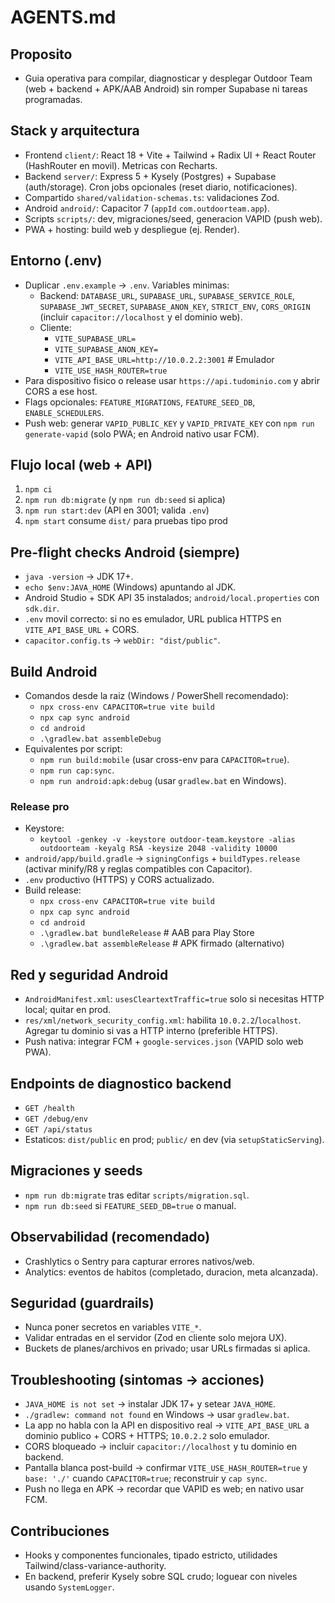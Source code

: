 ﻿# AGENTS.md

## Proposito
- Guia operativa para compilar, diagnosticar y desplegar Outdoor Team (web + backend + APK/AAB Android) sin romper Supabase ni tareas programadas.

## Stack y arquitectura
- Frontend `client/`: React 18 + Vite + Tailwind + Radix UI + React Router (HashRouter en movil). Metricas con Recharts.
- Backend `server/`: Express 5 + Kysely (Postgres) + Supabase (auth/storage). Cron jobs opcionales (reset diario, notificaciones).
- Compartido `shared/validation-schemas.ts`: validaciones Zod.
- Android `android/`: Capacitor 7 (`appId` `com.outdoorteam.app`).
- Scripts `scripts/`: dev, migraciones/seed, generacion VAPID (push web).
- PWA + hosting: build web y despliegue (ej. Render).

## Entorno (.env)
- Duplicar `.env.example` -> `.env`. Variables minimas:
  - Backend: `DATABASE_URL`, `SUPABASE_URL`, `SUPABASE_SERVICE_ROLE`, `SUPABASE_JWT_SECRET`, `SUPABASE_ANON_KEY`, `STRICT_ENV`, `CORS_ORIGIN` (incluir `capacitor://localhost` y el dominio web).
  - Cliente:
    - `VITE_SUPABASE_URL=`
    - `VITE_SUPABASE_ANON_KEY=`
    - `VITE_API_BASE_URL=http://10.0.2.2:3001` # Emulador
    - `VITE_USE_HASH_ROUTER=true`
- Para dispositivo fisico o release usar `https://api.tudominio.com` y abrir CORS a ese host.
- Flags opcionales: `FEATURE_MIGRATIONS`, `FEATURE_SEED_DB`, `ENABLE_SCHEDULERS`.
- Push web: generar `VAPID_PUBLIC_KEY` y `VAPID_PRIVATE_KEY` con `npm run generate-vapid` (solo PWA; en Android nativo usar FCM).

## Flujo local (web + API)
1. `npm ci`
2. `npm run db:migrate` (y `npm run db:seed` si aplica)
3. `npm run start:dev` (API en 3001; valida `.env`)
4. `npm start` consume `dist/` para pruebas tipo prod

## Pre-flight checks Android (siempre)
- `java -version` -> JDK 17+.
- `echo $env:JAVA_HOME` (Windows) apuntando al JDK.
- Android Studio + SDK API 35 instalados; `android/local.properties` con `sdk.dir`.
- `.env` movil correcto: si no es emulador, URL publica HTTPS en `VITE_API_BASE_URL` + CORS.
- `capacitor.config.ts` -> `webDir: "dist/public"`.

## Build Android
- Comandos desde la raiz (Windows / PowerShell recomendado):
  - `npx cross-env CAPACITOR=true vite build`
  - `npx cap sync android`
  - `cd android`
  - `.\gradlew.bat assembleDebug`
- Equivalentes por script:
  - `npm run build:mobile` (usar cross-env para `CAPACITOR=true`).
  - `npm run cap:sync`.
  - `npm run android:apk:debug` (usar `gradlew.bat` en Windows).

### Release pro
- Keystore:
  - `keytool -genkey -v -keystore outdoor-team.keystore -alias outdoorteam -keyalg RSA -keysize 2048 -validity 10000`
- `android/app/build.gradle` -> `signingConfigs` + `buildTypes.release` (activar minify/R8 y reglas compatibles con Capacitor).
- `.env` productivo (HTTPS) y CORS actualizado.
- Build release:
  - `npx cross-env CAPACITOR=true vite build`
  - `npx cap sync android`
  - `cd android`
  - `.\gradlew.bat bundleRelease` # AAB para Play Store
  - `.\gradlew.bat assembleRelease` # APK firmado (alternativo)

## Red y seguridad Android
- `AndroidManifest.xml`: `usesCleartextTraffic=true` solo si necesitas HTTP local; quitar en prod.
- `res/xml/network_security_config.xml`: habilita `10.0.2.2`/`localhost`. Agregar tu dominio si vas a HTTP interno (preferible HTTPS).
- Push nativa: integrar FCM + `google-services.json` (VAPID solo web PWA).

## Endpoints de diagnostico backend
- `GET /health`
- `GET /debug/env`
- `GET /api/status`
- Estaticos: `dist/public` en prod; `public/` en dev (via `setupStaticServing`).

## Migraciones y seeds
- `npm run db:migrate` tras editar `scripts/migration.sql`.
- `npm run db:seed` si `FEATURE_SEED_DB=true` o manual.

## Observabilidad (recomendado)
- Crashlytics o Sentry para capturar errores nativos/web.
- Analytics: eventos de habitos (completado, duracion, meta alcanzada).

## Seguridad (guardrails)
- Nunca poner secretos en variables `VITE_*`.
- Validar entradas en el servidor (Zod en cliente solo mejora UX).
- Buckets de planes/archivos en privado; usar URLs firmadas si aplica.

## Troubleshooting (sintomas -> acciones)
- `JAVA_HOME is not set` -> instalar JDK 17+ y setear `JAVA_HOME`.
- `./gradlew: command not found` en Windows -> usar `gradlew.bat`.
- La app no habla con la API en dispositivo real -> `VITE_API_BASE_URL` a dominio publico + CORS + HTTPS; `10.0.2.2` solo emulador.
- CORS bloqueado -> incluir `capacitor://localhost` y tu dominio en backend.
- Pantalla blanca post-build -> confirmar `VITE_USE_HASH_ROUTER=true` y `base: './'` cuando `CAPACITOR=true`; reconstruir y `cap sync`.
- Push no llega en APK -> recordar que VAPID es web; en nativo usar FCM.

## Contribuciones
- Hooks y componentes funcionales, tipado estricto, utilidades Tailwind/class-variance-authority.
- En backend, preferir Kysely sobre SQL crudo; loguear con niveles usando `SystemLogger`.
